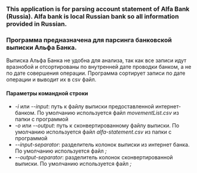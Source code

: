 ﻿### This application is for parsing account statement of Alfa Bank (Russia). Alfa bank is local Russian bank so all information provided in Russian.
 
### Программа предназначена для парсинга банковской выписки Альфа Банка.

Выписка Альфа Банка не удобна для анализа, так как все записи идут вразнобой и отсортированы по внутренней дате проводки банком, а не по дате совершения операции.
Программа сортирует записи по дате операции и выводит их в csv файл.

#### Параметры командной строки
* *-i* или *--input*: путь к файлу выписки предоставленной интернет-банком. По умолчанию используется файл *movementList.csv* из папки с программой
* *-o* или *--output*: путь к сконвертированному файлу выписки. По умолчанию используется файл *alfa-statement.csv* из папки с программой
* *--input-separator*: разделитель колонок выписки из интернет банка. По умолчанию используется файл *;*
* *--output-separator*: разделитель колонок сконвертированной выписки. По умолчанию используется файл *;*